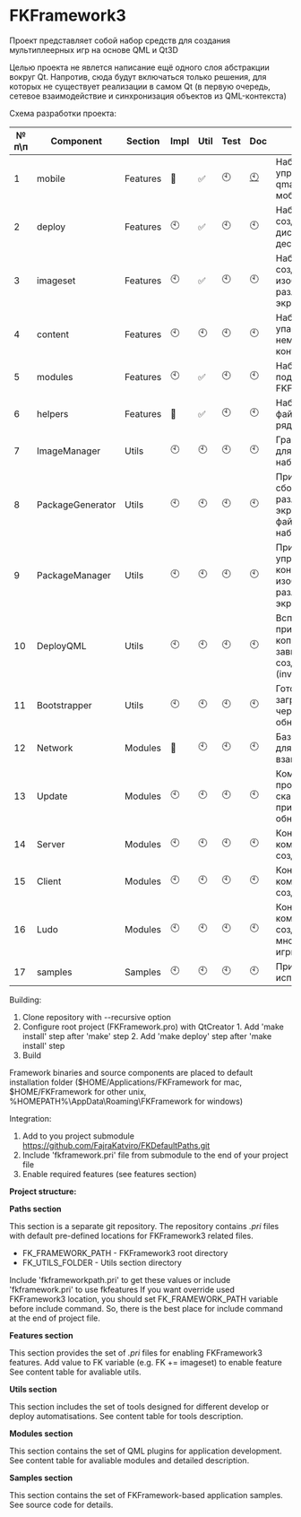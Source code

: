 ﻿# FKFramework3

Проект представляет собой набор средств для создания мультиплеерных игр на основе QML и Qt3D

Целью проекта не явлется написание ещё одного слоя абстракции вокруг Qt. Напротив, сюда будут включаться только решения, для которых не существует реализации в самом Qt (в первую очередь, сетевое взаимодействие и синхронизация объектов из QML-контекста)

Схема разработки проекта:

| № п\п |Component|Section|Impl|Util|Test|Doc|Description|
|---|---|---|---|---|---|---|---|
|1|mobile|Features|:arrows_counterclockwise:|:white_check_mark:|:clock10:|[:clock10:](features/README.md#L9)|Набор средств для упрощения настройки qmake-проекта для мобильных платформ|
|2|deploy|Features|:clock10:|:white_check_mark:|:clock10:|:clock10:|Набор средств для создания установочных дистрибутивов для десктопных платформ|
|3|imageset|Features|:clock10:|:white_check_mark:|:clock10:|:clock10:|Набор средств для создания ресурсов изображений под различные разрешения экрана|
|4|content|Features|:clock10:|:clock10:|:clock10:|:clock10:|Набор средств для упаковки немасштабируемого контента|
|5|modules|Features|:clock10:|:white_check_mark:|:clock10:|:clock10:|Набор средств для подключения FKFramework-модулей|
|6|helpers|Features|:arrows_counterclockwise:|:white_check_mark:|:clock10:|:clock10:|Набор заголовочных файлов, содержащих ряд полезных функций|
|7|ImageManager|Utils|:clock10:|:clock10:|:clock10:|:clock10:|Графический клиент для управления наборами изображений|
|8|PackageGenerator|Utils|:clock10:|:clock10:|:clock10:|:clock10:|Приложение для сборки ресурсов под различные разрешения экрана на основе файлов конфигурации набора изображений|
|9|PackageManager|Utils|:clock10:|:clock10:|:clock10:|:clock10:|Приложение для управления файлами конфигурации наборов изображений под различные разрешения экрана|
|10|DeployQML|Utils|:clock10:|:clock10:|:clock10:|:clock10:|Вспомогательное приложение для копирования QML-зависимостей при создании deb-пакета (invalid)|
|11|Bootstrapper|Utils|:clock10:|:clock10:|:clock10:|:clock10:|Готовый клиент для загрузки приложений через модуль обновления|
|12|Network|Modules|:arrows_counterclockwise:|:clock10:|:clock10:|:clock10:|Базовые компоненты для сетевого взаимодействия|
|13|Update|Modules|:clock10:|:clock10:|:clock10:|:clock10:|Компоненты для проверки наличия, скачивания и применения обновлений|
|14|Server|Modules|:clock10:|:clock10:|:clock10:|:clock10:|Конфигурация сетевых компонентов для создания сервера|
|15|Client|Modules|:clock10:|:clock10:|:clock10:|:clock10:|Конфигурация сетевых компонентов для создания клиента|
|16|Ludo|Modules|:clock10:|:clock10:|:clock10:|:clock10:|Конфигурация сетевых компонентов для создания многопользовательской игры|
|17|samples|Samples|:clock10:|:clock10:|:clock10:|:clock10:|Примеры использования модулей|


Building:

  1. Clone repository with --recursive option
  2. Configure root project (FKFramework.pro) with QtCreator
    1. Add 'make install' step after 'make' step
    2. Add 'make deploy' step after 'make install' step
  3. Build

Framework binaries and source components are placed to default installation folder ($HOME/Applications/FKFramework for mac, $HOME/FKFramework for other unix, %HOMEPATH%\AppData\Roaming\FKFramework for windows)


Integration:

  1. Add to you project submodule https://github.com/FajraKatviro/FKDefaultPaths.git
  2. Include 'fkframework.pri' file from submodule to the end of your project file
  3. Enable required features (see features section)

**Project structure:**

**Paths section**

This section is a separate git repository. The repository contains *.pri* files with default pre-defined locations for FKFramework3 related files.
- FK_FRAMEWORK_PATH - FKFramework3 root directory
- FK_UTILS_FOLDER - Utils section directory

Include 'fkframeworkpath.pri' to get these values or include 'fkframework.pri' to use fkfeatures
If you want override used FKFramework3 location, you should set FK_FRAMEWORK_PATH variable before include command. So, there is the best place for include command at the end of project file.

**Features section**

This section provides the set of *.pri* files for enabling FKFramework3 features.
Add value to FK variable (e.g. FK += imageset) to enable feature
See content table for avaliable utils.

**Utils section**

This section includes the set of tools designed for different develop or deploy automatisations.
See content table for tools description.

**Modules section**

This section contains the set of QML plugins for application development.
See content table for avaliable modules and detailed description.

**Samples section**

This section contains the set of FKFramework-based application samples.
See source code for details.
